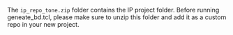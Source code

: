 The `ip_repo_tone.zip` folder contains the IP project folder. Before running geneate\_bd.tcl, please make sure to unzip this folder and add it as a custom repo in your new project.
